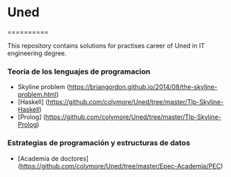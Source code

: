 # Uned
==========

This repository contains solutions for practises career of Uned in IT engineering degree.

### Teoria de los lenguajes de programacion
* Skyline problem (https://briangordon.github.io/2014/08/the-skyline-problem.html)  
 * [Haskell] (https://github.com/colymore/Uned/tree/master/Tlp-Skyline-Haskell)   
 * [Prolog] (https://github.com/colymore/Uned/tree/master/Tlp-Skyline-Prolog)
  
 
### Estrategias de programación y estructuras de datos  
* [Academia de doctores] (https://github.com/colymore/Uned/tree/master/Epec-Academia/PEC)
